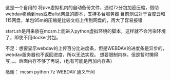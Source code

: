 这是一个自用的   将pve虚拟机内的自动备份文件，通过7z分包加密压缩，借助webdav移动到nas或者alist网盘的脚本，支持多台服务器
目前测试对于百度云和115网盘，单包95m的压缩是比较文档上传到网盘的，再大了容易报错

start.sh是用来放在mcsm上能进入python虚拟环境的脚本，这样就不会污染环境了，即使不用docker封包。

不足：想要显示webdav的上传百分比进度条，但是WEBDAV的进度条是异步的，webdav服务器也不返回进度，所以无法实现。
想要限制内存。但是暂时懒得写，。。后面内存不够了再说，(也有可能是再加内存条)



感谢：
mcsm
python
7z
WEBDAV
通义千问